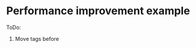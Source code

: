 # Performance improvement example

ToDo:

1. Move <link> tags before <script> in <head> section
2. Remove unused <script> tag from index.html
3. Add <link rel="preload"> for fontawesome-webfont.woff2
4. Specify used font styles for Roboto font <link> tag
5. Remove SVG in form.html and load it as file (public/icon.svg)
6. Optimize SVG that is included in form.html (public/icon.svg)
7. Move inline styles to CSS file
8. Add loading="lazy" to
   - <img> tags
   - <iframe> (Embedded youtube video)
9. Use requestAnimationFrame in animation.js
10. Set width / height to images to avoid layout shift
11. Add throttle function for scroll event in form.js (see example below)

   function throttle(func, timeFrame) {
      var lastTime = 0;
      return function () {
            var now = new Date();
            if (now - lastTime >= timeFrame) {
               func(); //add scroll function here
               lastTime = now;
            }
      };
   }
   document.addEventListener("scroll", throttle);

## Do you have any ideas what else I could add to the example? Contact me!
